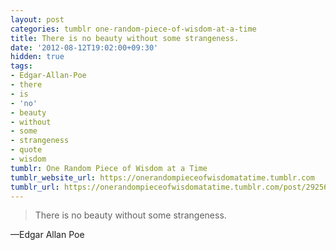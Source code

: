 ```yaml
---
layout: post
categories: tumblr one-random-piece-of-wisdom-at-a-time
title: There is no beauty without some strangeness.
date: '2012-08-12T19:02:00+09:30'
hidden: true
tags:
- Edgar-Allan-Poe
- there
- is
- 'no'
- beauty
- without
- some
- strangeness
- quote
- wisdom
tumblr: One Random Piece of Wisdom at a Time
tumblr_website_url: https://onerandompieceofwisdomatatime.tumblr.com
tumblr_url: https://onerandompieceofwisdomatatime.tumblr.com/post/29256199297/there-is-no-beauty-without-some-strangeness
---
```

> There is no beauty without some strangeness.

—Edgar Allan Poe
